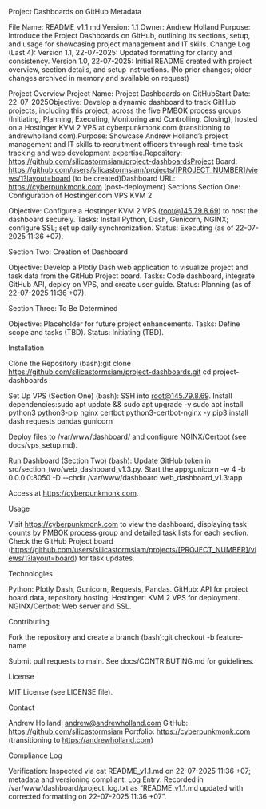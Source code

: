 Project Dashboards on GitHub
Metadata

File Name: README_v1.1.md
Version: 1.1
Owner: Andrew Holland
Purpose: Introduce the Project Dashboards on GitHub, outlining its sections, setup, and usage for showcasing project management and IT skills.
Change Log (Last 4):
Version 1.1, 22-07-2025: Updated formatting for clarity and consistency.
Version 1.0, 22-07-2025: Initial README created with project overview, section details, and setup instructions.
(No prior changes; older changes archived in memory and available on request)



Project Overview
Project Name: Project Dashboards on GitHubStart Date: 22-07-2025Objective: Develop a dynamic dashboard to track GitHub projects, including this project, across the five PMBOK process groups (Initiating, Planning, Executing, Monitoring and Controlling, Closing), hosted on a Hostinger KVM 2 VPS at cyberpunkmonk.com (transitioning to andrewholland.com).Purpose: Showcase Andrew Holland’s project management and IT skills to recruitment officers through real-time task tracking and web development expertise.Repository: https://github.com/silicastormsiam/project-dashboardsProject Board: https://github.com/users/silicastormsiam/projects/[PROJECT_NUMBER]/views/1?layout=board (to be created)Dashboard URL: https://cyberpunkmonk.com (post-deployment)
Sections
Section One: Configuration of Hostinger.com VPS KVM 2

Objective: Configure a Hostinger KVM 2 VPS (root@145.79.8.69) to host the dashboard securely.
Tasks: Install Python, Dash, Gunicorn, NGINX; configure SSL; set up daily synchronization.
Status: Executing (as of 22-07-2025 11:36 +07).

Section Two: Creation of Dashboard

Objective: Develop a Plotly Dash web application to visualize project and task data from the GitHub Project board.
Tasks: Code dashboard, integrate GitHub API, deploy on VPS, and create user guide.
Status: Planning (as of 22-07-2025 11:36 +07).

Section Three: To Be Determined

Objective: Placeholder for future project enhancements.
Tasks: Define scope and tasks (TBD).
Status: Initiating (TBD).

Installation

Clone the Repository (bash):git clone https://github.com/silicastormsiam/project-dashboards.git
cd project-dashboards


Set Up VPS (Section One) (bash):
SSH into root@145.79.8.69.
Install dependencies:sudo apt update && sudo apt upgrade -y
sudo apt install python3 python3-pip nginx certbot python3-certbot-nginx -y
pip3 install dash requests pandas gunicorn


Deploy files to /var/www/dashboard/ and configure NGINX/Certbot (see docs/vps_setup.md).


Run Dashboard (Section Two) (bash):
Update GitHub token in src/section_two/web_dashboard_v1.3.py.
Start the app:gunicorn -w 4 -b 0.0.0.0:8050 -D --chdir /var/www/dashboard web_dashboard_v1.3:app


Access at https://cyberpunkmonk.com.



Usage

Visit https://cyberpunkmonk.com to view the dashboard, displaying task counts by PMBOK process group and detailed task lists for each section.
Check the GitHub Project board (https://github.com/users/silicastormsiam/projects/[PROJECT_NUMBER]/views/1?layout=board) for task updates.

Technologies

Python: Plotly Dash, Gunicorn, Requests, Pandas.
GitHub: API for project board data, repository hosting.
Hostinger: KVM 2 VPS for deployment.
NGINX/Certbot: Web server and SSL.

Contributing

Fork the repository and create a branch (bash):git checkout -b feature-name


Submit pull requests to main. See docs/CONTRIBUTING.md for guidelines.

License

MIT License (see LICENSE file).

Contact

Andrew Holland: andrew@andrewholland.com
GitHub: https://github.com/silicastormsiam
Portfolio: https://cyberpunkmonk.com (transitioning to https://andrewholland.com)

Compliance Log

Verification: Inspected via cat README_v1.1.md on 22-07-2025 11:36 +07; metadata and versioning compliant.
Log Entry: Recorded in /var/www/dashboard/project_log.txt as “README_v1.1.md updated with corrected formatting on 22-07-2025 11:36 +07”.
